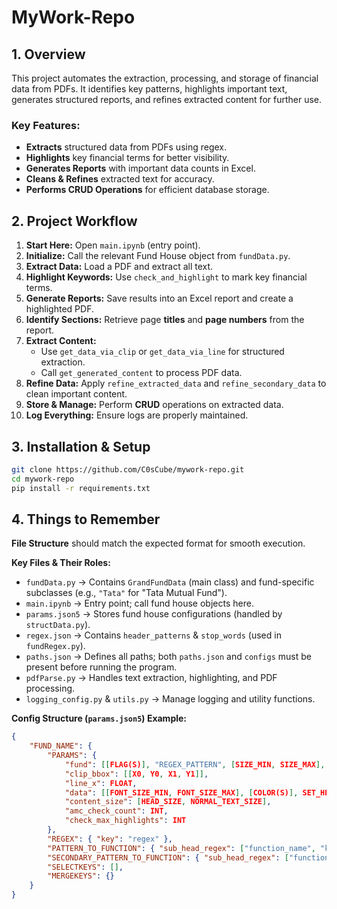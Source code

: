 # **MyWork-Repo**  

## **1. Overview**  

This project automates the extraction, processing, and storage of financial data from PDFs. It identifies key patterns, highlights important text, generates structured reports, and refines extracted content for further use.  

### **Key Features:**  

- **Extracts** structured data from PDFs using regex.  
- **Highlights** key financial terms for better visibility.  
- **Generates Reports** with important data counts in Excel.  
- **Cleans & Refines** extracted text for accuracy.  
- **Performs CRUD Operations** for efficient database storage.  


## **2. Project Workflow**  

1. **Start Here:** Open `main.ipynb` (entry point).  
2. **Initialize:** Call the relevant Fund House object from `fundData.py`.  
3. **Extract Data:** Load a PDF and extract all text.  
4. **Highlight Keywords:** Use `check_and_highlight` to mark key financial terms.  
5. **Generate Reports:** Save results into an Excel report and create a highlighted PDF.  
6. **Identify Sections:** Retrieve page **titles** and **page numbers** from the report.  
7. **Extract Content:**  
   - Use `get_data_via_clip` or `get_data_via_line` for structured extraction.  
   - Call `get_generated_content` to process PDF data.  
8. **Refine Data:** Apply `refine_extracted_data` and `refine_secondary_data` to clean important content.  
9. **Store & Manage:** Perform **CRUD** operations on extracted data.  
10. **Log Everything:** Ensure logs are properly maintained.  

## **3. Installation & Setup**  

```bash
git clone https://github.com/C0sCube/mywork-repo.git  
cd mywork-repo  
pip install -r requirements.txt  
```

## **4. Things to Remember**  

**File Structure** should match the expected format for smooth execution.  

**Key Files & Their Roles:**  
- `fundData.py` → Contains `GrandFundData` (main class) and fund-specific subclasses (e.g., `"Tata"` for "Tata Mutual Fund").  
- `main.ipynb` → Entry point; call fund house objects here.  
- `params.json5` → Stores fund house configurations (handled by `structData.py`).  
- `regex.json` → Contains `header_patterns` & `stop_words` (used in `fundRegex.py`).  
- `paths.json` → Defines all paths; both `paths.json` and `configs` must be present before running the program.  
- `pdfParse.py` → Handles text extraction, highlighting, and PDF processing.  
- `logging_config.py` & `utils.py` → Manage logging and utility functions.  

**Config Structure (`params.json5`) Example:**  
```json
{
    "FUND_NAME": {
        "PARAMS": {
            "fund": [[FLAG(S)], "REGEX_PATTERN", [SIZE_MIN, SIZE_MAX], [COLOR(S)]],
            "clip_bbox": [[X0, Y0, X1, Y1]],
            "line_x": FLOAT,
            "data": [[FONT_SIZE_MIN, FONT_SIZE_MAX], [COLOR(S)], SET_HEAD_SIZE, [FONT_NAME]],
            "content_size": [HEAD_SIZE, NORMAL_TEXT_SIZE],
            "amc_check_count": INT,
            "check_max_highlights": INT
        },
        "REGEX": { "key": "regex" },
        "PATTERN_TO_FUNCTION": { "sub_head_regex": ["function_name", "key"] },
        "SECONDARY_PATTERN_TO_FUNCTION": { "sub_head_regex": ["function_name", "key"] },
        "SELECTKEYS": [],
        "MERGEKEYS": {}
    }
}
